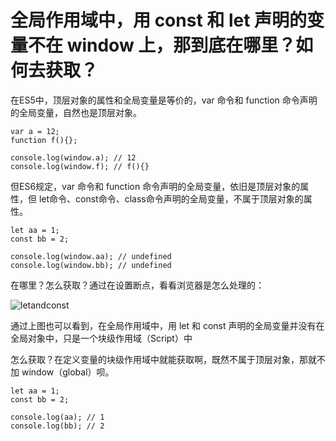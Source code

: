 #  全局作用域中，用 const 和 let 声明的变量不在 window 上，那到底在哪里？如何去获取？

 在ES5中，顶层对象的属性和全局变量是等价的，var 命令和 function 命令声明的全局变量，自然也是顶层对象。
 
 ```
 var a = 12;
 function f(){};
 
 console.log(window.a); // 12
 console.log(window.f); // f(){}
 ```
 
 但ES6规定，var 命令和 function 命令声明的全局变量，依旧是顶层对象的属性，但 let命令、const命令、class命令声明的全局变量，不属于顶层对象的属性。
 
 ```
 let aa = 1;
 const bb = 2;
 
 console.log(window.aa); // undefined
 console.log(window.bb); // undefined
 ```
 
 在哪里？怎么获取？通过在设置断点，看看浏览器是怎么处理的：
 
 ![letandconst](https://user-images.githubusercontent.com/20290821/53854366-2ec1a400-4004-11e9-8c62-5a1dd91b8a5b.png)
 
 通过上图也可以看到，在全局作用域中，用 let 和 const 声明的全局变量并没有在全局对象中，只是一个块级作用域（Script）中
 
 怎么获取？在定义变量的块级作用域中就能获取啊，既然不属于顶层对象，那就不加 window（global）呗。
 
 ```
 let aa = 1;
 const bb = 2;
 
 console.log(aa); // 1
 console.log(bb); // 2
 ```

